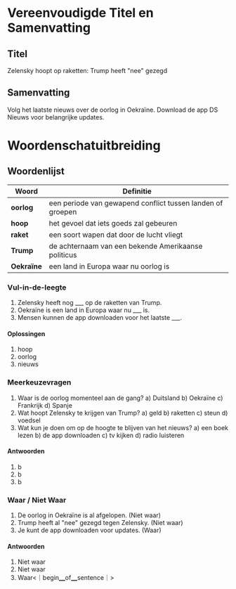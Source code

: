 # Vereenvoudigde Titel en Samenvatting

## Titel
Zelensky hoopt op raketten: Trump heeft "nee" gezegd

## Samenvatting
Volg het laatste nieuws over de oorlog in Oekraïne. Download de app DS Nieuws voor belangrijke updates.

# Woordenschatuitbreiding

## Woordenlijst

| Woord | Definitie |
|-------|-----------|
| **oorlog** | een periode van gewapend conflict tussen landen of groepen |
| **hoop** | het gevoel dat iets goeds zal gebeuren |
| **raket** | een soort wapen dat door de lucht vliegt |
| **Trump** | de achternaam van een bekende Amerikaanse politicus |
| **Oekraïne** | een land in Europa waar nu oorlog is |

### Vul-in-de-leegte
1. Zelensky heeft nog ___ op de raketten van Trump.
2. Oekraïne is een land in Europa waar nu ___ is.
3. Mensen kunnen de app downloaden voor het laatste ___.

#### Oplossingen
1. hoop
2. oorlog
3. nieuws

### Meerkeuzevragen
1. Waar is de oorlog momenteel aan de gang?
   a) Duitsland b) Oekraïne c) Frankrijk d) Spanje
2. Wat hoopt Zelensky te krijgen van Trump?
   a) geld b) raketten c) steun d) voedsel
3. Wat kun je doen om op de hoogte te blijven van het nieuws?
   a) een boek lezen b) de app downloaden c) tv kijken d) radio luisteren

#### Antwoorden
1. b
2. b
3. b

### Waar / Niet Waar
1. De oorlog in Oekraïne is al afgelopen. (Niet waar)
2. Trump heeft al "nee" gezegd tegen Zelensky. (Niet waar)
3. Je kunt de app downloaden voor updates. (Waar)

#### Antwoorden
1. Niet waar
2. Niet waar
3. Waar<｜begin▁of▁sentence｜>